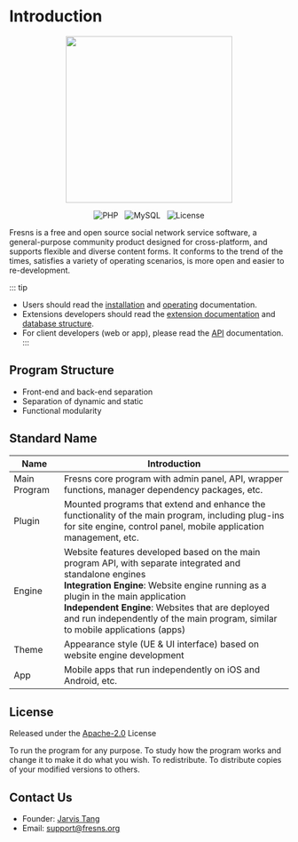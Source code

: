 # Introduction

<p align="center"><img src="/assets/images/logo.png" width="300"></p>

<p align="center">
<img src="https://img.shields.io/badge/PHP-%5E8.0-green" alt="PHP" style="display:inline">
<img src="https://img.shields.io/badge/MySQL-%5E5.7%7C%5E8.0-orange" alt="MySQL" style="display:inline;margin:0 8px">
<img src="https://img.shields.io/badge/License-Apache--2.0-blue" alt="License" style="display:inline">
</p>

Fresns is a free and open source social network service software, a general-purpose community product designed for cross-platform, and supports flexible and diverse content forms. It conforms to the trend of the times, satisfies a variety of operating scenarios, is more open and easier to re-development.

::: tip
- Users should read the [installation](install.md) and [operating](operating.md) documentation.
- Extensions developers should read the [extension documentation](../extensions/) and [database structure](../database/).
- For client developers (web or app), please read the [API](../api/) documentation.
:::

## Program Structure

- Front-end and back-end separation
- Separation of dynamic and static
- Functional modularity

## Standard Name

| Name | Introduction |
| --- | --- |
| Main Program | Fresns core program with admin panel, API, wrapper functions, manager dependency packages, etc. |
| Plugin | Mounted programs that extend and enhance the functionality of the main program, including plug-ins for site engine, control panel, mobile application management, etc. |
| Engine | Website features developed based on the main program API, with separate integrated and standalone engines<br>**Integration Engine**: Website engine running as a plugin in the main application<br>**Independent Engine**: Websites that are deployed and run independently of the main program, similar to mobile applications (apps) |
| Theme | Appearance style (UE & UI interface) based on website engine development |
| App | Mobile apps that run independently on iOS and Android, etc. |

## License

Released under the [Apache-2.0](https://github.com/fresns/fresns/blob/main/LICENSE) License

To run the program for any purpose.
To study how the program works and change it to make it do what you wish.
To redistribute.
To distribute copies of your modified versions to others.

## Contact Us

- Founder: [Jarvis Tang](https://github.com/jarvis-tang/about)
- Email: [support@fresns.org](mailto:support@fresns.org)
